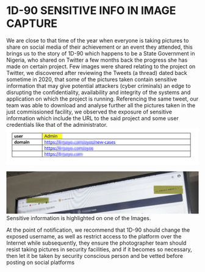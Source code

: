 # 1D-90 SENSITIVE INFO IN IMAGE CAPTURE

We are close to that time of the year when everyone is taking pictures to share on social media of their achievement or an event they attended, this brings us to the story of 1D-90 which happens to be a State Government in Nigeria, who shared on Twitter a few months back the progress she has made on certain project. Few images were shared relating to the project on Twitter, we discovered after reviewing the Tweets (a thread) dated back sometime in 2020, that some of the pictures taken contain sensitive information that may give potential attackers (cyber criminals) an edge to disrupting the confidentiality, availability and integrity of the systems and application on which the project is running.
Referencing the same tweet, our team was able to download and analyse further all the pictures taken in the just commissioned facility, we observed the exposure of sensitive information which include the URL to the said project and some user credentials like that of the administrator. 
![](https://raw.githubusercontent.com/ngwhitehat/Lessons-From-Disclosures/main/res/1d-90-1.png)

 ![](https://raw.githubusercontent.com/ngwhitehat/Lessons-From-Disclosures/main/res/1d-90-2.png)
Sensitive information is highlighted on one of the Images.

At the point of notification, we recommend that 1D-90 should change the exposed username, as well as restrict access to the platform over the Internet while subsequently, they ensure the photographer team should resist taking pictures in security facilities, and if it becomes so necessary, then let it be taken by security conscious person and be vetted before posting on social platforms
